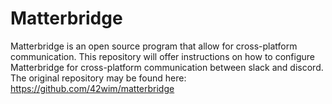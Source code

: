 # Matterbridge 
Matterbridge is an open source program that allow for cross-platform communication. This repository will offer instructions on how to configure Matterbridge for cross-platform communication between slack and discord.  
The original repository may be found here: https://github.com/42wim/matterbridge  
